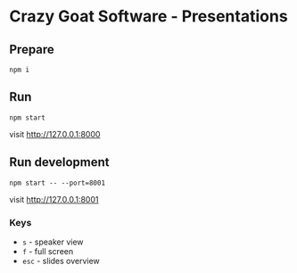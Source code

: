 # Crazy Goat Software - Presentations

## Prepare

```shell
npm i
```

## Run

```shell
npm start
```

visit http://127.0.0.1:8000

## Run development

```shell
npm start -- --port=8001
```
visit http://127.0.0.1:8001

### Keys

- `s` - speaker view
- `f` - full screen
- `esc` - slides overview